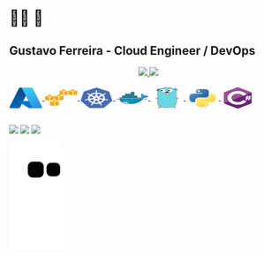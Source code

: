 # 🐱‍👤 👋

## Gustavo Ferreira - Cloud Engineer / DevOps
<div align="center">
  <a href="https://github.com/ferregus">
  <img height="180em" src="https://github-readme-stats.vercel.app/api?username=ferregus&show_icons=true&theme=highcontrast&include_all_commits=true&count_private=true"/>
  <img height="180em" src="https://github-readme-stats.vercel.app/api/top-langs/?username=ferregus&layout=compact&langs_count=7&theme=highcontrast"/>
</div>

  
  <div style="display: inline_block"><br>
  <img align="center" alt="GU-Az" height="40" width="60" src="https://raw.githubusercontent.com/devicons/devicon/master/icons/azure/azure-original.svg">
  <img align="center" alt="GU-AWS" height="40" width="60" src="https://raw.githubusercontent.com/devicons/devicon/master/icons/amazonwebservices/amazonwebservices-original.svg">
  <img align="center" alt="GU-K8S" height="40" width="60" src="https://raw.githubusercontent.com/devicons/devicon/master/icons/kubernetes/kubernetes-plain.svg">
  <img align="center" alt="GU-DOC" height="40" width="60" src="https://raw.githubusercontent.com/devicons/devicon/master/icons/docker/docker-original.svg">
  <img align="center" alt="GU-GO" height="40" width="60" src="https://raw.githubusercontent.com/devicons/devicon/master/icons/go/go-original.svg">
  <img align="center" alt="GU-Python" height="40" width="60" src="https://raw.githubusercontent.com/devicons/devicon/master/icons/python/python-original.svg">
  <img align="center" alt="GU-Csharp" height="40" width="60" src="https://raw.githubusercontent.com/devicons/devicon/master/icons/csharp/csharp-original.svg">


  ##
 
<div> 
  <a href="https://www.linkedin.com/in/gustavo-ferreira-10121ba3" target="_blank"><img src="https://img.shields.io/badge/-LinkedIn-%230077B5?style=for-the-badge&logo=linkedin&logoColor=white" target="_blank"></a> 
  <a href="https://FerregusX" target="_blank"><img src="https://img.shields.io/badge/PlayStation-003791?style=for-the-badge&logo=playstation&logoColor=white" target="_blank"></a>
 	<a href="https://account.xbox.com/Profile?Gamertag=Ferregus" target="_blank"><img src="https://img.shields.io/badge/Xbox-107C10?style=for-the-badge&logo=xbox&logoColor=white" target="_blank"></a>

 
 
  ![Snake animation](https://github.com/ferregus/ferregus/blob/output/github-contribution-grid-snake.svg)
 
</div>
  
  
  

